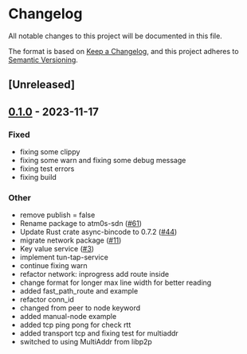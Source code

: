 # Changelog
All notable changes to this project will be documented in this file.

The format is based on [Keep a Changelog](https://keepachangelog.com/en/1.0.0/),
and this project adheres to [Semantic Versioning](https://semver.org/spec/v2.0.0.html).

## [Unreleased]

## [0.1.0](https://github.com/giangndm/8xFF-decentralized-sdn/releases/tag/atm0s-sdn-transport-tcp-v0.1.0) - 2023-11-17

### Fixed
- fixing some clippy
- fixing some warn and fixing some debug message
- fixing test errors
- fixing build

### Other
- remove publish = false
- Rename package to atm0s-sdn ([#61](https://github.com/giangndm/8xFF-decentralized-sdn/pull/61))
- Update Rust crate async-bincode to 0.7.2 ([#44](https://github.com/giangndm/8xFF-decentralized-sdn/pull/44))
- migrate network package ([#11](https://github.com/giangndm/8xFF-decentralized-sdn/pull/11))
- Key value service ([#3](https://github.com/giangndm/8xFF-decentralized-sdn/pull/3))
- implement tun-tap-service
- continue fixing warn
- refactor network: inprogress add route inside
- change format for longer max line width for better reading
- added fast_path_route and example
- refactor conn_id
- changed from peer to node keyword
- added manual-node example
- added tcp ping pong for check rtt
- added transport tcp and fixing test for multiaddr
- switched to using MultiAddr from libp2p

